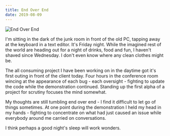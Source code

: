 ```yaml
---
title: End Over End
date: 2019-08-09
---
```


![End Over End](https://source.unsplash.com/4v9Kk01mEbY/1600x900)

I'm sitting in the dark of the junk room in front of the old PC, tapping away at the keyboard in a text editor. It's Friday night. While the imagined rest of the world are heading out for a night of drinks, food and fun, I haven't shaved since Wednesday. I don't even know where any clean clothes might be.

The all consuming project I have been working on in the daytime got it's first outing in front of the client today. Four hours in the conference room wincing at the appearance of each bug - each oversight - fighting to update the code while the demonstration continued. Standing up the first alpha of a project for scrutiny focuses the mind somewhat.

My thoughts are still tumbling end over end - I find it difficult to let go of things sometimes. At one point during the demonstration I held my head in my hands - fighting to concentrate on what had just caused an issue while everybody around me carried on conversations.

I think perhaps a good night's sleep will work wonders.
